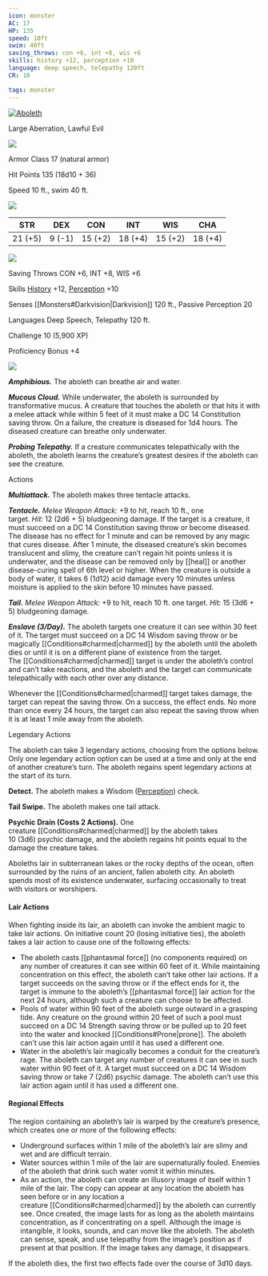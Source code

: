 ```yaml
---
icon: monster
AC: 17
HP: 135
speed: 10ft
swim: 40ft
saving_throws: con +6, int +8, wis +6
skills: history +12, perception +10
language: deep speech, telepathy 120ft
CR: 10

tags: monster
---
```

[![Aboleth](https://www.dndbeyond.com/avatars/thumbnails/30761/774/1000/1000/638061093283829548.png)](https://www.dndbeyond.com/avatars/thumbnails/30761/774/1000/1000/638061093283829548.png)

Large Aberration, Lawful Evil

![](https://www.dndbeyond.com/file-attachments/0/579/stat-block-header-bar.svg)

Armor Class 17 (natural armor)

Hit Points 135 (18d10 + 36)

Speed 10 ft., swim 40 ft.

![](https://www.dndbeyond.com/file-attachments/0/579/stat-block-header-bar.svg)

|   STR   |   DEX   |   CON   |   INT   |   WIS   |   CHA   |
|---------|---------|---------|---------|---------|---------|
| 21 (+5) |  9 (-1) | 15 (+2) | 18 (+4) | 15 (+2) | 18 (+4) |

![](https://www.dndbeyond.com/file-attachments/0/579/stat-block-header-bar.svg)

Saving Throws CON +6, INT +8, WIS +6

Skills [History](Abilities#^History) +12, [Perception](Abilities#^Perception) +10

Senses [[Monsters#Darkvision|Darkvision]] 120 ft., Passive Perception 20

Languages Deep Speech, Telepathy 120 ft.

Challenge 10 (5,900 XP)

Proficiency Bonus +4

![](https://www.dndbeyond.com/file-attachments/0/579/stat-block-header-bar.svg)

_**Amphibious.**_ The aboleth can breathe air and water.

_**Mucous Cloud.**_ While underwater, the aboleth is surrounded by transformative mucus. A creature that touches the aboleth or that hits it with a melee attack while within 5 feet of it must make a DC 14 Constitution saving throw. On a failure, the creature is diseased for 1d4 hours. The diseased creature can breathe only underwater.

_**Probing Telepathy.**_ If a creature communicates telepathically with the aboleth, the aboleth learns the creature’s greatest desires if the aboleth can see the creature.

Actions

_**Multiattack.**_ The aboleth makes three tentacle attacks.

_**Tentacle.** Melee Weapon Attack:_ +9 to hit, reach 10 ft., one target. _Hit:_ 12 (2d6 + 5) bludgeoning damage. If the target is a creature, it must succeed on a DC 14 Constitution saving throw or become diseased. The disease has no effect for 1 minute and can be removed by any magic that cures disease. After 1 minute, the diseased creature’s skin becomes translucent and slimy, the creature can’t regain hit points unless it is underwater, and the disease can be removed only by [[heal]] or another disease-curing spell of 6th level or higher. When the creature is outside a body of water, it takes 6 (1d12) acid damage every 10 minutes unless moisture is applied to the skin before 10 minutes have passed.

_**Tail.** Melee Weapon Attack:_ +9 to hit, reach 10 ft. one target. _Hit:_ 15 (3d6 + 5) bludgeoning damage.

_**Enslave (3/Day).**_ The aboleth targets one creature it can see within 30 feet of it. The target must succeed on a DC 14 Wisdom saving throw or be magically [[Conditions#charmed|charmed]] by the aboleth until the aboleth dies or until it is on a different plane of existence from the target. The [[Conditions#charmed|charmed]] target is under the aboleth’s control and can’t take reactions, and the aboleth and the target can communicate telepathically with each other over any distance.

Whenever the [[Conditions#charmed|charmed]] target takes damage, the target can repeat the saving throw. On a success, the effect ends. No more than once every 24 hours, the target can also repeat the saving throw when it is at least 1 mile away from the aboleth.

Legendary Actions

The aboleth can take 3 legendary actions, choosing from the options below. Only one legendary action option can be used at a time and only at the end of another creature’s turn. The aboleth regains spent legendary actions at the start of its turn.

**Detect.** The aboleth makes a Wisdom ([Perception](Abilities#^Perception)) check.

**Tail Swipe.** The aboleth makes one tail attack.

**Psychic Drain (Costs 2 Actions).** One creature [[Conditions#charmed|charmed]] by the aboleth takes 10 (3d6) psychic damage, and the aboleth regains hit points equal to the damage the creature takes.

Aboleths lair in subterranean lakes or the rocky depths of the ocean, often surrounded by the ruins of an ancient, fallen aboleth city. An aboleth spends most of its existence underwater, surfacing occasionally to treat with visitors or worshipers.

#### Lair Actions

When fighting inside its lair, an aboleth can invoke the ambient magic to take lair actions. On initiative count 20 (losing initiative ties), the aboleth takes a lair action to cause one of the following effects:

- The aboleth casts [[phantasmal force]] (no components required) on any number of creatures it can see within 60 feet of it. While maintaining concentration on this effect, the aboleth can’t take other lair actions. If a target succeeds on the saving throw or if the effect ends for it, the target is immune to the aboleth’s [[phantasmal force]] lair action for the next 24 hours, although such a creature can choose to be affected.
- Pools of water within 90 feet of the aboleth surge outward in a grasping tide. Any creature on the ground within 20 feet of such a pool must succeed on a DC 14 Strength saving throw or be pulled up to 20 feet into the water and knocked [[Conditions#Prone|prone]]. The aboleth can’t use this lair action again until it has used a different one.
- Water in the aboleth’s lair magically becomes a conduit for the creature’s rage. The aboleth can target any number of creatures it can see in such water within 90 feet of it. A target must succeed on a DC 14 Wisdom saving throw or take 7 (2d6) psychic damage. The aboleth can’t use this lair action again until it has used a different one.

#### Regional Effects

The region containing an aboleth’s lair is warped by the creature’s presence, which creates one or more of the following effects:

- Underground surfaces within 1 mile of the aboleth’s lair are slimy and wet and are difficult terrain.
- Water sources within 1 mile of the lair are supernaturally fouled. Enemies of the aboleth that drink such water vomit it within minutes.
- As an action, the aboleth can create an illusory image of itself within 1 mile of the lair. The copy can appear at any location the aboleth has seen before or in any location a creature [[Conditions#charmed|charmed]] by the aboleth can currently see. Once created, the image lasts for as long as the aboleth maintains concentration, as if concentrating on a spell. Although the image is intangible, it looks, sounds, and can move like the aboleth. The aboleth can sense, speak, and use telepathy from the image’s position as if present at that position. If the image takes any damage, it disappears.

If the aboleth dies, the first two effects fade over the course of 3d10 days.